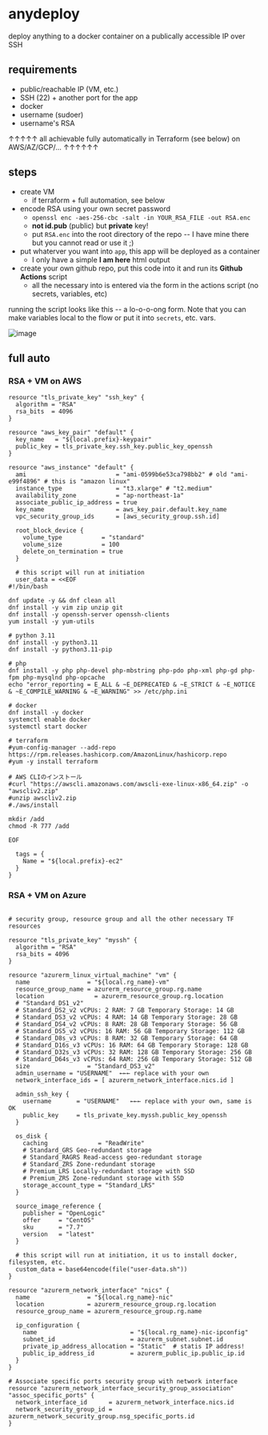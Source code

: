 # anydeploy

deploy anything to a docker container on a publically accessible IP over SSH

## requirements
 - public/reachable IP (VM, etc.)
 - SSH (22) + another port for the app
 - docker
 - username (sudoer)
 - username's RSA

↑↑↑↑↑ all achievable fully automatically in Terraform (see below) on AWS/AZ/GCP/... ↑↑↑↑↑↑

## steps
 - create VM
   - if terraform + full automation, see below
 - encode RSA using your own secret password
   - `openssl enc -aes-256-cbc -salt -in YOUR_RSA_FILE -out RSA.enc`
   - **not id.pub** (public) but **private** key!
   - put `RSA.enc` into the root directory of the repo -- I have mine there but you cannot read or use it ;)
 - put whaterver you want into `app`, this app will be deployed as a container
   - I only have a simple **I am here** html output
 - create your own github repo, put this code into it and run its **Github Actions** script
   - all the necessary into is entered via the form in the actions script (no secrets, variables, etc)

running the script looks like this -- a lo-o-o-ong form.
Note that you can make variables local to the flow or put it into `secrets`, etc. vars. 

![image](https://github.com/user-attachments/assets/408f9d8a-98ef-40b1-a4fb-4c6ffd0ead7e)



## full auto


### RSA + VM on AWS

```
resource "tls_private_key" "ssh_key" {
  algorithm = "RSA"
  rsa_bits  = 4096
}

resource "aws_key_pair" "default" {
  key_name   = "${local.prefix}-keypair"
  public_key = tls_private_key.ssh_key.public_key_openssh
}

resource "aws_instance" "default" {
  ami                         = "ami-0599b6e53ca798bb2" # old "ami-e99f4896" # this is "amazon linux"
  instance_type               = "t3.xlarge" # "t2.medium"
  availability_zone           = "ap-northeast-1a"
  associate_public_ip_address = true
  key_name                    = aws_key_pair.default.key_name
  vpc_security_group_ids      = [aws_security_group.ssh.id]

  root_block_device {
    volume_type           = "standard"
    volume_size           = 100
    delete_on_termination = true
  }
  
  # this script will run at initiation
  user_data = <<EOF
#!/bin/bash

dnf update -y && dnf clean all
dnf install -y vim zip unzip git
dnf install -y openssh-server openssh-clients
yum install -y yum-utils

# python 3.11
dnf install -y python3.11
dnf install -y python3.11-pip

# php
dnf install -y php php-devel php-mbstring php-pdo php-xml php-gd php-fpm php-mysqlnd php-opcache
echo "error_reporting = E_ALL & ~E_DEPRECATED & ~E_STRICT & ~E_NOTICE & ~E_COMPILE_WARNING & ~E_WARNING" >> /etc/php.ini

# docker 
dnf install -y docker
systemctl enable docker
systemctl start docker

# terraform
#yum-config-manager --add-repo https://rpm.releases.hashicorp.com/AmazonLinux/hashicorp.repo
#yum -y install terraform

# AWS CLIのインストール
#curl "https://awscli.amazonaws.com/awscli-exe-linux-x86_64.zip" -o "awscliv2.zip"
#unzip awscliv2.zip
#./aws/install

mkdir /add
chmod -R 777 /add

EOF

  tags = {
    Name = "${local.prefix}-ec2"
  }
}

````




### RSA + VM on Azure

```

# security group, resource group and all the other necessary TF resources

resource "tls_private_key" "myssh" {
  algorithm = "RSA"
  rsa_bits = 4096
}

resource "azurerm_linux_virtual_machine" "vm" {
  name                = "${local.rg_name}-vm"
  resource_group_name = azurerm_resource_group.rg.name
  location              = azurerm_resource_group.rg.location
  # "Standard_DS1_v2"
  # Standard_DS2_v2 vCPUs: 2 RAM: 7 GB Temporary Storage: 14 GB
  # Standard_DS3_v2 vCPUs: 4 RAM: 14 GB Temporary Storage: 28 GB
  # Standard_DS4_v2 vCPUs: 8 RAM: 28 GB Temporary Storage: 56 GB
  # Standard_DS5_v2 vCPUs: 16 RAM: 56 GB Temporary Storage: 112 GB
  # Standard_D8s_v3 vCPUs: 8 RAM: 32 GB Temporary Storage: 64 GB
  # Standard_D16s_v3 vCPUs: 16 RAM: 64 GB Temporary Storage: 128 GB
  # Standard_D32s_v3 vCPUs: 32 RAM: 128 GB Temporary Storage: 256 GB
  # Standard_D64s_v3 vCPUs: 64 RAM: 256 GB Temporary Storage: 512 GB
  size                = "Standard_DS3_v2"
  admin_username = "USERNAME"  ←←← replace with your own
  network_interface_ids = [ azurerm_network_interface.nics.id ]

  admin_ssh_key {
    username       = "USERNAME"   ←←← replace with your own, same is OK
    public_key     = tls_private_key.myssh.public_key_openssh
  }

  os_disk {
    caching              = "ReadWrite"
    # Standard_GRS Geo-redundant storage
    # Standard_RAGRS Read-access geo-redundant storage
    # Standard_ZRS Zone-redundant storage
    # Premium_LRS Locally-redundant storage with SSD
    # Premium_ZRS Zone-redundant storage with SSD
    storage_account_type = "Standard_LRS"
  }
  
  source_image_reference {
    publisher = "OpenLogic"
    offer     = "CentOS"
    sku       = "7.7"
    version   = "latest"
  }
  
  # this script will run at initiation, it us to install docker, filesystem, etc.
  custom_data = base64encode(file("user-data.sh"))
}

resource "azurerm_network_interface" "nics" {
  name                = "${local.rg_name}-nic"
  location            = azurerm_resource_group.rg.location
  resource_group_name = azurerm_resource_group.rg.name

  ip_configuration {
    name                          = "${local.rg_name}-nic-ipconfig"
    subnet_id                     = azurerm_subnet.subnet.id
    private_ip_address_allocation = "Static"  # statis IP address!
    public_ip_address_id          = azurerm_public_ip.public_ip.id
  }
}

# Associate specific ports security group with network interface
resource "azurerm_network_interface_security_group_association" "assoc_specific_ports" {
  network_interface_id      = azurerm_network_interface.nics.id
  network_security_group_id = azurerm_network_security_group.nsg_specific_ports.id
}

```
